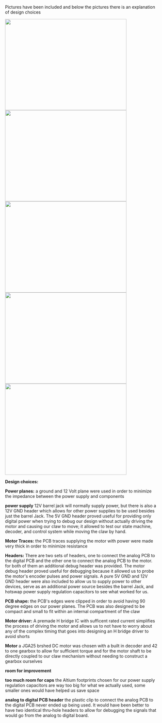 Pictures have been included and below the pictures there is an explanation of design choices


<img src="https://github.com/PetervandenDoel/Robot-Claw/assets/73015873/af0889a6-7423-4307-9a6c-34c6a29ee2d0" width="400" height="300" />

<img src="https://github.com/PetervandenDoel/Robot-Claw/assets/73015873/51e9a5e7-8e7a-490d-8dcb-96f2d673c20e" width="400" height="300" />
<img src="https://github.com/PetervandenDoel/Robot-Claw/assets/73015873/6382f749-248e-4361-b53c-ef7e72ca8670" width="400" height="300" />

<img src="https://github.com/PetervandenDoel/Robot-Claw/assets/73015873/15f82367-69b0-4884-9342-ba6e84c2b8d0" width="400" height="300" />

<img src="https://github.com/PetervandenDoel/Robot-Claw/assets/73015873/8a9e8ee0-6425-4c25-b33c-d96be40cbf88" width="400" height="300" />


**Design choices:**

**Power planes:** a ground and 12 Volt plane were used in order to minimize the impedance between the power supply and components

**power supply** 12V barrel jack will normally supply power, but there is also a 12V GND header which allows for other power supplies to be used besides just the barrel Jack. The 5V GND header proved useful for providing only digital power when trying to debug our design without actually driving the motor and causing our claw to move; it allowed to test our state machine, decoder, and control system while moving the claw by hand.

**Motor Traces:** the PCB traces supplying the motor with power were made very thick in order to minimize resistance

**Headers:** There are two sets of headers, one to connect the analog PCB to the digital PCB and the other one to connect the analog PCB to the motor. for both of them an additional debug header was provided. The motor debug header proved useful for debugging because it allowed us to probe the motor's encoder pulses and power signals. A pure 5V GND and 12V GND header were also included to allow us to supply power to other devices, serve as an additional power source besides the barrel Jack, and hotswap power supply regulation capacitors to see what worked for us.

**PCB shape:** the PCB's edges were clipped in order to avoid having 90 degree edges on our power planes. The PCB was also designed to be compact and small to fit within an internal compartment of the claw


**Motor driver:** A premade H bridge IC with sufficent rated current simplifies the process of driving the motor and allows us to not have to worry about any of the complex timing that goes into designing an H bridge driver to avoid shorts 

**Motor** a JGA25 brshed DC motor was chosen with a built in decoder and 42 to one gearbox to allow for sufficient torque and for the motor shaft to be directly coupled to our claw mechanism without needing to construct a gearbox ourselves

**room for improvement** 

**too much room for caps** the Altium footprints chosen for our power supply regulation capacitors are way too big for what we actually used, some smaller ones would have helped us save space

**analog to digital PCB header** the plastic clip to connect the analog PCB to the digital PCB never ended up being used. It would have been better to have two identical thru-hole headers to allow for debugging the signals that would go from the analog to digital board.

